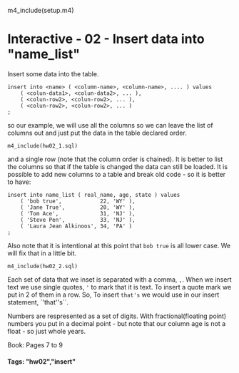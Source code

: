 m4_include(setup.m4)

# Interactive - 02 - Insert data into "name_list"

Insert some data into the table.  

```
insert into <name> ( <column-name>, <column-name>, .... ) values
	( <colun-data1>, <colun-data2>, ... ),
	( <colun-row2>, <colun-row2>, ... ),
	( <colun-row2>, <colun-row2>, ... )
;
```

so our example, we will use all the columns so we can leave the
list of columns out  and just put the data in the table declared
order.

```
m4_include(hw02_1.sql)
```

and a single row (note that the column order
is chained).  It is better to list the columns
so that if the table is changed the data can
still be loaded.  It is possible to add new columns to a table
and break old code - so it is better to have:

```
insert into name_list ( real_name, age, state ) values
	( 'bob true',            22, 'WY' ),
	( 'Jane True',           20, 'WY' ),
	( 'Tom Ace',             31, 'NJ' ),
	( 'Steve Pen',           33, 'NJ' ),
	( 'Laura Jean Alkinoos', 34, 'PA' )
;
```

Also note that it is intentional at this point that `bob true` is all lower
case.  We will fix that in a little bit.

```
m4_include(hw02_2.sql)
```

Each set of data that we inset is separated with a comma, `,`.
When we insert text we use single quotes, `'` to mark that it is
text.  To insert a quote mark we put in 2 of them in a row.
So, To insert `that's`  we would use in our insert statement,
`'that''s``.

Numbers are respresented as a set of digits.  With fractional(floating point) numbers you put in a decimal
point - but note that our column age is not a float - so just whole years.




Book: Pages 7 to 9

#### Tags: "hw02","insert"    	
